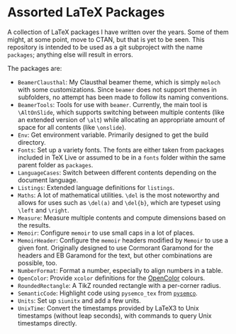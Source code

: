 # Assorted LaTeX Packages

A collection of LaTeX packages I have written over the years.
Some of them might, at some point, move to CTAN, but that is yet to be seen.
This repository is intended to be used as a git subproject with the name `packages`; anything else will result in errors.

The packages are:

- `BeamerClausthal`: My Clausthal beamer theme, which is simply `moloch` with some customizations. Since `beamer` does not support themes in subfolders, no attempt has been made to follow its naming conventions.
- `BeamerTools`: Tools for use with `beamer`. Currently, the main tool is `\AltOnSlide`, which supports switching between multiple contents (like an extended version of `\alt`) while allocating an appropriate amount of space for all contents (like `\onslide`).
- `Env`: Get environment variable. Primarily designed to get the build directory.
- `Fonts`: Set up a variety fonts. The fonts are either taken from packages included in TeX Live or assumed to be in a `fonts` folder within the same parent folder as `packages`.
- `LanguageCases`: Switch between different contents depending on the document language.
- `Listings`: Extended language definitions for `listings`.
- `Maths`: A lot of mathematical utilities. `\del` is the most noteworthy and allows for uses such as `\del(a)` and `\del{b}`, which are typeset using `\left` and `\right`.
- `Measure`: Measure multiple contents and compute dimensions based on the results.
- `Memoir`: Configure `memoir` to use small caps in a lot of places.
- `MemoirHeader`: Configure the `memoir` headers modified by `Memoir` to use a given font. Originally designed to use Cormorant Garamond for the headers and EB Garamond for the text, but other combinations are possible, too.
- `NumberFormat`: Format a number, especially to align numbers in a table.
- `OpenColor`: Provide `xcolor` definitions for the [OpenColor](https://yeun.github.io/open-color/) colours.
- `RoundedRectangle`: A TikZ rounded rectangle with a per-corner radius.
- `SemanticCode`: Highlight code using `pysemco_tex` from [`pysemco`](https://github.com/KurtBoehm/pysemco).
- `Units`: Set up `siunitx` and add a few units.
- `UnixTime`: Convert the timestamps provided by LaTeX3 to Unix timestamps (without leap seconds), with commands to query Unix timestamps directly.
